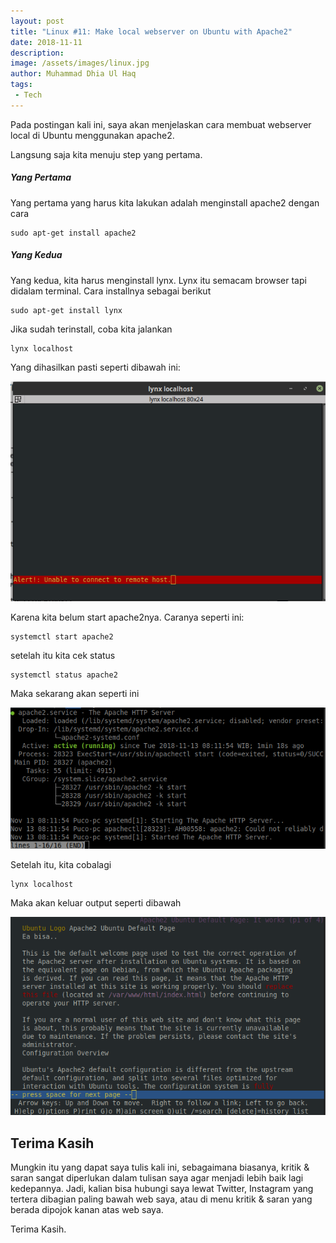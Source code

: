 ```yaml
---
layout: post
title: "Linux #11: Make local webserver on Ubuntu with Apache2"
date: 2018-11-11
description: 
image: /assets/images/linux.jpg
author: Muhammad Dhia Ul Haq
tags:
 - Tech
---
```

Pada postingan kali ini, saya akan menjelaskan cara membuat webserver local di Ubuntu menggunakan apache2.

Langsung saja kita menuju step yang pertama.

##### Yang Pertama

Yang pertama yang harus kita lakukan adalah menginstall apache2 dengan cara

```console
sudo apt-get install apache2
```
##### Yang Kedua

Yang kedua, kita harus menginstall lynx. Lynx itu semacam browser tapi didalam terminal. Cara installnya sebagai berikut

```console
sudo apt-get install lynx
```
Jika sudah terinstall, coba kita jalankan

```console
lynx localhost
```
Yang dihasilkan pasti seperti dibawah ini:

![Placeholder](/assets/images/apache1.png)

Karena kita belum start apache2nya. Caranya seperti ini:

```console
systemctl start apache2
```
setelah itu kita cek status 

```console
systemctl status apache2
```
Maka sekarang akan seperti ini

![Placeholder](/assets/images/apache2.png)

Setelah itu, kita cobalagi  

```console
lynx localhost
```
Maka akan keluar output seperti dibawah

![Placeholder](/assets/images/apache3.png)


## Terima Kasih
Mungkin itu yang dapat saya tulis kali ini, sebagaimana biasanya, kritik & saran sangat diperlukan dalam tulisan saya agar menjadi lebih baik lagi kedepannya. Jadi, kalian bisa hubungi saya lewat Twitter, Instagram yang tertera dibagian paling bawah web saya, atau di menu kritik & saran yang berada dipojok kanan atas web saya. 

Terima Kasih. 
